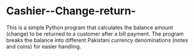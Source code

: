 # Cashier--Change-return-
This is a simple Python program that calculates the balance amount (change) to be returned to a customer after a bill payment. The program breaks the balance into different Pakistani currency denominations (notes and coins) for easier handling.
